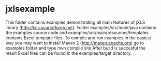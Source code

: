 jxlsexample
==========
This folder contains examples demonstrating all main features of jXLS library (http://jxls.sourceforge.net).
Folder examples/src/main/java contains the examples source code and  examples/src/main/resources/templates contains Excel template files.
To compile and run examples in the easiest way you may want to install Maven 2 (http://maven.apache.org) go to examples folder and type
mvn compile site
After build is succesful the result Excel files can be found in the examples/target directory.
